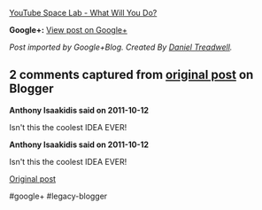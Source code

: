 <!--
date: '2011-10-11'
published: true
slug: 2011-10-youtube-space-lab-what-will-you-do
time_to_read: 5
title: YouTube Space Lab - What Will You Do?
-->

[YouTube Space Lab - What Will You Do?](http://www.youtube.com/watch?feature=player_embedded&v=T41vZCadbAk)

**Google+:** [View post on Google+](https://plus.google.com/103392016560023386646/posts/X5eXVDHg9Xt)

  
  
*Post imported by Google+Blog. Created By [Daniel Treadwell](http://minimali.se/).*



## 2 comments captured from [original post](https://ysfk.blogspot.com/2011/10/youtube-space-lab-what-will-you-do.html) on Blogger

**Anthony Isaakidis said on 2011-10-12**

Isn't this the coolest IDEA EVER!

**Anthony Isaakidis said on 2011-10-12**

Isn't this the coolest IDEA EVER!



[Original post](https://ysfk.blogspot.com/2011/10/youtube-space-lab-what-will-you-do.html)

#google+ #legacy-blogger 